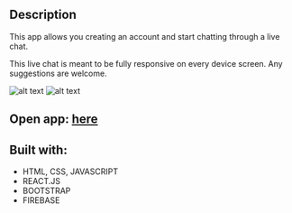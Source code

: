 ## Description

This app allows you creating an account and start chatting through a live chat.

This live chat is meant to be fully responsive on every device screen. Any suggestions are welcome.

![alt text](https://i.ibb.co/PQPv2VC/zzzz.png)
![alt text](https://i.ibb.co/MpDsJ32/app-2.png)

## Open app: [here](https://sionut0122.github.io/livechat/)

## Built with:
- HTML, CSS, JAVASCRIPT
- REACT.JS
- BOOTSTRAP
- FIREBASE 

